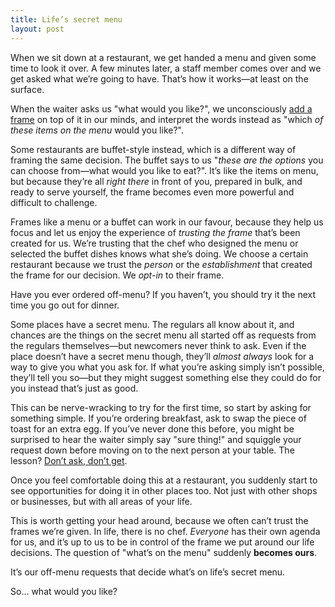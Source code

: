 ```yaml
---
title: Life’s secret menu
layout: post
---
```


When we sit down at a restaurant, we get handed a menu and given some time to look it over. A few minutes later, a staff member comes over and we get asked what we’re going to have. That’s how it works—at least on the surface.

When the waiter asks us "what would you like?", we unconsciously [add a frame](https://en.wikipedia.org/wiki/Framing_effect_(psychology)) on top of it in our minds, and interpret the words instead as "which *of these items on the menu* would you like?".

Some restaurants are buffet-style instead, which is a different way of framing the same decision. The buffet says to us "*these are the options* you can choose from—what would you like to eat?". It’s like the items on menu, but because they’re all *right there* in front of you, prepared in bulk, and ready to serve yourself, the frame becomes even more powerful and difficult to challenge.

Frames like a menu or a buffet can work in our favour, because they help us focus and let us enjoy the experience of *trusting the frame* that’s been created for us. We’re trusting that the chef who designed the menu or selected the buffet dishes knows what she’s doing. We choose a certain restaurant because we trust the *person* or the *establishment* that created the frame for our decision. We *opt-in* to their frame.

Have you ever ordered off-menu? If you haven’t, you should try it the next time you go out for dinner.

Some places have a secret menu. The regulars all know about it, and chances are the things on the secret menu all started off as requests from the regulars themselves—but newcomers never think to ask. Even if the place doesn’t have a secret menu though, they’ll *almost always* look for a way to give you what you ask for. If what you’re asking simply isn’t possible, they’ll tell you so—but they might suggest something else they could do for you instead that’s just as good.

This can be nerve-wracking to try for the first time, so start by asking for something simple. If you’re ordering breakfast, ask to swap the piece of toast for an extra egg. If you’ve never done this before, you might be surprised to hear the waiter simply say "sure thing!" and squiggle your request down before moving on to the next person at your table. The lesson? [Don’t ask, don’t get](http://cobyism.com/blog/dont-ask-dont-get/).

Once you feel comfortable doing this at a restaurant, you suddenly start to see opportunities for doing it in other places too. Not just with other shops or businesses, but with all areas of your life.

This is worth getting your head around, because we often can’t trust the frames we’re given. In life, there is no chef. *Everyone* has their own agenda for us, and it’s up to us to be in control of the frame we put around our life decisions. The question of "what’s on the menu" suddenly **becomes ours**.

It’s our off-menu requests that decide what’s on life’s secret menu.

So… what would you like?
